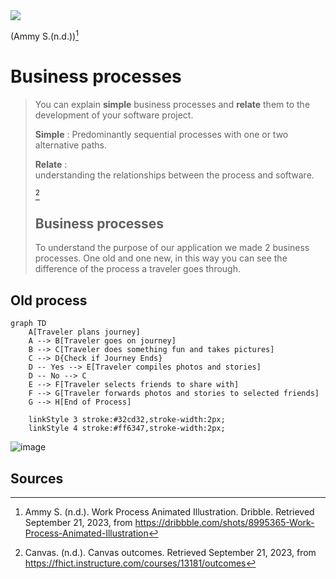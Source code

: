 <img src="https://cdn.dribbble.com/users/3960415/screenshots/8995365/media/b0b5dddc53e15f8eb666502c9c3cb5d4.gif">

(Ammy S.(n.d.))[^2]

# Business processes

 > You can explain **simple** business processes and **relate** them to the development of your software project.
 > 
 >**Simple** : 	Predominantly sequential processes with one or two alternative paths.
 >
>**Relate** : 	
understanding the relationships between the process and software.
>
>[^1]
>
> ## Business processes
>
> To understand the purpose of our application we made 2 business processes. One old and one new, in this way you can see the difference of the process a traveler goes through.
>
## Old process
```mermaid
graph TD
    A[Traveler plans journey]
    A --> B[Traveler goes on journey]
    B --> C[Traveler does something fun and takes pictures]
    C --> D{Check if Journey Ends}
    D -- Yes --> E[Traveler compiles photos and stories]
    D -- No --> C
    E --> F[Traveler selects friends to share with]
    F --> G[Traveler forwards photos and stories to selected friends]
    G --> H[End of Process]

    linkStyle 3 stroke:#32cd32,stroke-width:2px; 
    linkStyle 4 stroke:#ff6347,stroke-width:2px;
```

![image](https://github.com/TravelXPToday/Portfolio/assets/113422379/79ab0ab8-afa0-4db1-947a-1dedc975d4af)


 ## Sources
 [^1]:Canvas. (n.d.). Canvas outcomes. Retrieved September 21, 2023, from https://fhict.instructure.com/courses/13181/outcomes

 [^2]: Ammy S. (n.d.). Work Process Animated Illustration. Dribble. Retrieved September 21, 2023, from https://dribbble.com/shots/8995365-Work-Process-Animated-Illustration
